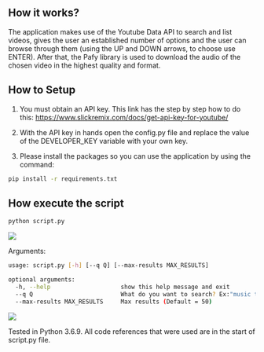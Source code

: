 ## How it works?

The application makes use of the Youtube Data API to search and list videos, gives the user an established number of options and the user can browse through them (using the UP and DOWN arrows, to choose use ENTER). After that, the Pafy library is used to download the audio of the chosen video in the highest quality and format.

## How to Setup

1) You must obtain an API key. This link has the step by step how to do this:
https://www.slickremix.com/docs/get-api-key-for-youtube/

2) With the API key in hands open the config.py file and replace the value of the DEVELOPER_KEY variable with your own key.

3) Please install the packages so you can use the application by using the command:
```bash
pip install -r requirements.txt
```
## How execute the script

```bash
python script.py 
```
<img src="https://raw.githubusercontent.com/gudeliauskaspam/code-n-stitch/1-download-audio-from-youtube-video/Python/Download_Audio_From_Video/images/1.png">

Arguments:
```bash
usage: script.py [-h] [--q Q] [--max-results MAX_RESULTS]

optional arguments:
  -h, --help            		show this help message and exit
  --q Q                 		What do you want to search? Ex:"music to relax" (Default = "Youtube")
  --max-results MAX_RESULTS		Max results (Default = 50)
```
<img src="https://raw.githubusercontent.com/gudeliauskaspam/code-n-stitch/1-download-audio-from-youtube-video/Python/Download_Audio_From_Video/images/2.png">

Tested in Python 3.6.9.
All code references that were used are in the start of script.py file.
